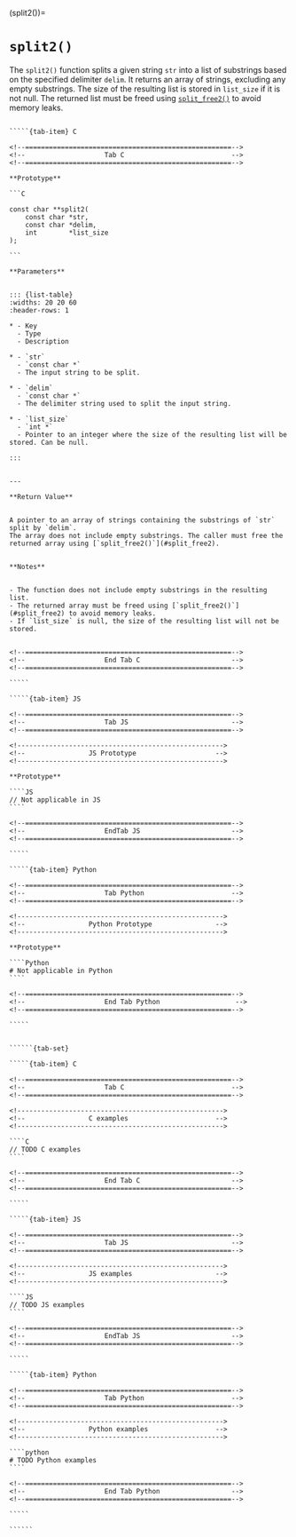 <!-- ============================================================== -->
(split2())=
# `split2()`
<!-- ============================================================== -->


The `split2()` function splits a given string `str` into a list of substrings based on the specified delimiter `delim`. 
It returns an array of strings, excluding any empty substrings. The size of the resulting list is stored in `list_size` 
if it is not null. The returned list must be freed using [`split_free2()`](#split_free2) to avoid memory leaks.


<!------------------------------------------------------------>
<!--                    Prototypes                          -->
<!------------------------------------------------------------>

``````{tab-set}

`````{tab-item} C

<!--====================================================-->
<!--                    Tab C                           -->
<!--====================================================-->

**Prototype**

```C

const char **split2(
    const char *str,
    const char *delim,
    int        *list_size
);

```

**Parameters**


::: {list-table}
:widths: 20 20 60
:header-rows: 1

* - Key
  - Type
  - Description

* - `str`
  - `const char *`
  - The input string to be split.

* - `delim`
  - `const char *`
  - The delimiter string used to split the input string.

* - `list_size`
  - `int *`
  - Pointer to an integer where the size of the resulting list will be stored. Can be null.

:::


---

**Return Value**


A pointer to an array of strings containing the substrings of `str` split by `delim`. 
The array does not include empty substrings. The caller must free the returned array using [`split_free2()`](#split_free2).


**Notes**


- The function does not include empty substrings in the resulting list.
- The returned array must be freed using [`split_free2()`](#split_free2) to avoid memory leaks.
- If `list_size` is null, the size of the resulting list will not be stored.


<!--====================================================-->
<!--                    End Tab C                       -->
<!--====================================================-->

`````

`````{tab-item} JS

<!--====================================================-->
<!--                    Tab JS                          -->
<!--====================================================-->

<!---------------------------------------------------->
<!--                JS Prototype                    -->
<!---------------------------------------------------->

**Prototype**

````JS
// Not applicable in JS
````

<!--====================================================-->
<!--                    EndTab JS                       -->
<!--====================================================-->

`````

`````{tab-item} Python

<!--====================================================-->
<!--                    Tab Python                      -->
<!--====================================================-->

<!---------------------------------------------------->
<!--                Python Prototype                -->
<!---------------------------------------------------->

**Prototype**

````Python
# Not applicable in Python
````

<!--====================================================-->
<!--                    End Tab Python                   -->
<!--====================================================-->

`````

``````

<!------------------------------------------------------------>
<!--                    Examples                            -->
<!------------------------------------------------------------>

```````{dropdown} Examples

``````{tab-set}

`````{tab-item} C

<!--====================================================-->
<!--                    Tab C                           -->
<!--====================================================-->

<!---------------------------------------------------->
<!--                C examples                      -->
<!---------------------------------------------------->

````C
// TODO C examples
````

<!--====================================================-->
<!--                    End Tab C                       -->
<!--====================================================-->

`````

`````{tab-item} JS

<!--====================================================-->
<!--                    Tab JS                          -->
<!--====================================================-->

<!---------------------------------------------------->
<!--                JS examples                     -->
<!---------------------------------------------------->

````JS
// TODO JS examples
````

<!--====================================================-->
<!--                    EndTab JS                       -->
<!--====================================================-->

`````

`````{tab-item} Python

<!--====================================================-->
<!--                    Tab Python                      -->
<!--====================================================-->

<!---------------------------------------------------->
<!--                Python examples                 -->
<!---------------------------------------------------->

````python
# TODO Python examples
````

<!--====================================================-->
<!--                    End Tab Python                  -->
<!--====================================================-->

`````

``````

```````

